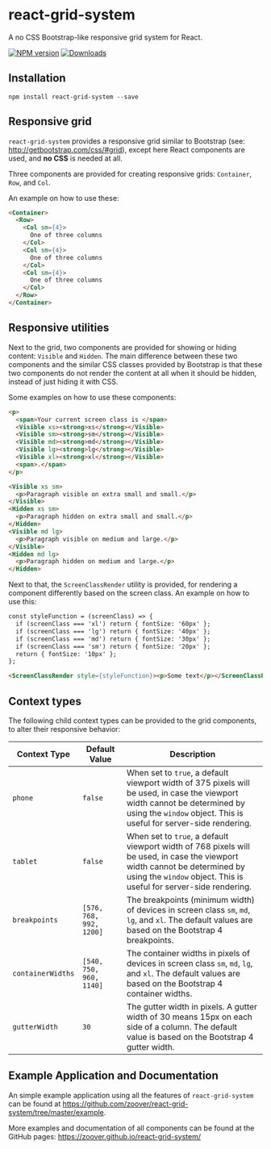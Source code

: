 # react-grid-system
A no CSS Bootstrap-like responsive grid system for React.

[![NPM version][npm-image]][npm-url] [![Downloads][downloads-image]][npm-url]

## Installation

```
npm install react-grid-system --save
```

## Responsive grid

`react-grid-system` provides a responsive grid similar to Bootstrap (see: http://getbootstrap.com/css/#grid),
except here React components are used, and **no CSS** is needed at all.

Three components are provided for creating responsive grids: `Container`, `Row`, and `Col`.

An example on how to use these:

```html
<Container>
  <Row>
    <Col sm={4}>
      One of three columns
    </Col>
    <Col sm={4}>
      One of three columns
    </Col>
    <Col sm={4}>
      One of three columns
    </Col>
  </Row>
</Container>
```

## Responsive utilities

Next to the grid, two components are provided for showing or hiding content: `Visible` and `Hidden`.
The main difference between these two components and the similar CSS classes provided by Bootstrap is that
these two components do not render the content at all when it should be hidden, instead of just hiding it with CSS.

Some examples on how to use these components:

```html
<p>
  <span>Your current screen class is </span>
  <Visible xs><strong>xs</strong></Visible>
  <Visible sm><strong>sm</strong></Visible>
  <Visible md><strong>md</strong></Visible>
  <Visible lg><strong>lg</strong></Visible>
  <Visible xl><strong>xl</strong></Visible>
  <span>.</span>
</p>
```

```html
<Visible xs sm>
  <p>Paragraph visible on extra small and small.</p>
</Visible>
<Hidden xs sm>
  <p>Paragraph hidden on extra small and small.</p>
</Hidden>
<Visible md lg>
  <p>Paragraph visible on medium and large.</p>
</Visible>
<Hidden md lg>
  <p>Paragraph hidden on medium and large.</p>
</Hidden>
```

Next to that, the `ScreenClassRender` utility is provided, for rendering a component differently based on the screen class.
An example on how to use this:

```html
const styleFunction = (screenClass) => {
  if (screenClass === 'xl') return { fontSize: '60px' };
  if (screenClass === 'lg') return { fontSize: '40px' };
  if (screenClass === 'md') return { fontSize: '30px' };
  if (screenClass === 'sm') return { fontSize: '20px' };
  return { fontSize: '10px' };
};

<ScreenClassRender style={styleFunction}><p>Some text</p></ScreenClassRender>
```

## Context types

The following child context types can be provided to the grid components, to alter their responsive behavior:

| Context Type      | Default Value      | Description |
| ----------------- | ------------------ | ------------------------------ |
| `phone`           | `false`            | When set to `true`, a default viewport width of 375 pixels will be used, in case the viewport width cannot be determined by using the `window` object. This is useful for server-side rendering. |
| `tablet`          | `false`            | When set to `true`, a default viewport width of 768 pixels will be used, in case the viewport width cannot be determined by using the `window` object. This is useful for server-side rendering. |
| `breakpoints`     | `[576, 768, 992, 1200]` | The breakpoints (minimum width) of devices in screen class `sm`, `md`, `lg`, and `xl`. The default values are based on the Bootstrap 4 breakpoints. |
| `containerWidths` | `[540, 750, 960, 1140]` | The container widths in pixels of devices in screen class `sm`, `md`, `lg`, and `xl`. The default values are based on the Bootstrap 4 container widths. |
| `gutterWidth` | `30` | The gutter width in pixels. A gutter width of 30 means 15px on each side of a column. The default value is based on the Bootstrap 4 gutter width. |

## Example Application and Documentation

An simple example application using all the features of `react-grid-system` can be found at https://github.com/zoover/react-grid-system/tree/master/example.

More examples and documentation of all components can be found at the GitHub pages: https://zoover.github.io/react-grid-system/

[downloads-image]: http://img.shields.io/npm/dm/react-grid-system.svg

[npm-url]: https://npmjs.org/package/react-grid-system
[npm-image]: http://img.shields.io/npm/v/react-grid-system.svg

